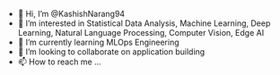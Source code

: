 - 👋 Hi, I’m @KashishNarang94
- 👀 I’m interested in Statistical Data Analysis, Machine Learning, Deep Learning, Natural Language Processing, Computer Vision, Edge AI
- 🌱 I’m currently learning MLOps Engineering
- 💞️ I’m looking to collaborate on application building
- 📫 How to reach me ...

<!---
KashishNarang94/KashishNarang94 is a ✨ special ✨ repository because its `README.md` (this file) appears on your GitHub profile.
You can click the Preview link to take a look at your changes.
--->
